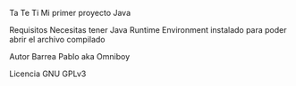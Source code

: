 Ta Te Ti
Mi primer proyecto Java

Requisitos
Necesitas tener Java Runtime Environment instalado para poder abrir el archivo compilado

Autor
Barrea Pablo aka Omniboy

Licencia
GNU GPLv3
